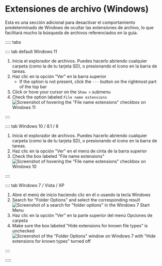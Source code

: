 # Extensiones de archivo (Windows)

Esta es una sección adicional para desactivar el comportamiento predeterminado de Windows de ocultar las extensiones de archivo, lo que facilitará mucho la búsqueda de archivos referenciados en la guía.

::::: tabs

:::: tab default Windows 11

1. Inicia el explorador de archivos. Puedes hacerlo abriendo cualquier carpeta (como la de tu tarjeta SD), o presionando el ícono en la barra de tareas.
2. Haz clic en la opción "Ver" en la barra superior
   - If the option is not present, click the `···` button on the rightmost part of the top bar
3. Click or hove your cursor on the `Show >` submenu
4. Check the option labeled `File name extensions`
   ![Screenshot of hovering the "File name extensions" checkbox on Windows 11](/assets/images/windows-11-file-extensions.png)

::::

:::: tab Windows 10 / 8.1 / 8

1. Inicia el explorador de archivos. Puedes hacerlo abriendo cualquier carpeta (como la de tu tarjeta SD), o presionando el ícono en la barra de tareas.
2. Haz clic en la opción "Ver" en el menú de cinta de la barra superior
3. Check the box labeled "File name extensions"
   ![Screenshot of hovering the "File name extensions" checkbox on Windows 10](/assets/images/windows-10-file-extensions.png)

::::

:::: tab Windows 7 / Vista / XP

1. Abre el menú de inicio haciendo clic en él o usando la tecla Windows
2. Search for "Folder Options" and select the corresponding result
   ![Screenshot of a search for "folder options" in the Windows 7 Start Menu](/assets/images/windows-7-folder-options-start-menu.png)
3. Haz clic en la opción "Ver" en la parte superior del menú Opciones de carpeta
4. Make sure the box labeled "Hide extensions for known file types" is unchecked
   ![Screenshot of the "Folder Options" window on Windows 7 with "Hide extensions for known types" turned off](/assets/images/windows-7-folder-options.png)

::::

:::::
